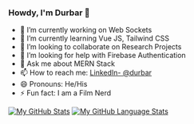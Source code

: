 ### Howdy, I'm Durbar 👋

- 🔭 I’m currently working on Web Sockets
- 🌱 I’m currently learning Vue JS, Tailwind CSS
- 👯 I’m looking to collaborate on Research Projects
- 🤔 I’m looking for help with Firebase Authentication
- 💬 Ask me about MERN Stack
- 📫 How to reach me: [LinkedIn- @durbar](https://www.linkedin.com/in/durbar-chakrabarty-867395200/)
- 😄 Pronouns: He/His
- ⚡ Fun fact: I am a Film Nerd


[![My GitHub Stats](https://github-readme-stats.vercel.app/api/?username=durbar2003&count_private=true&theme=tokyonight&showicons=true)]()
[![My GitHub Language Stats](https://github-readme-stats.vercel.app/api/top-langs/?username=durbar2003&langs_count=5&theme=tokyonight)]()

